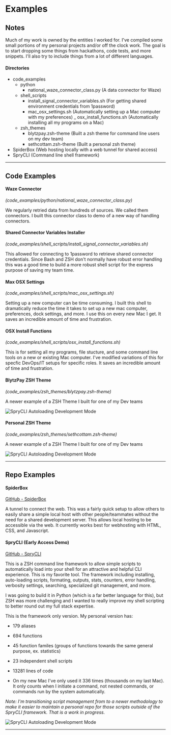 # Examples

## Notes

Much of my work is owned by the entities I worked for. I've compiled some small portions of my personal projects and/or off the clock work. The goal is to start dropping some things from hackathons, code tests, and more snippets. I'll also try to include things from a lot of different languages.


#### Directories
  - code_examples
    + python
      - national_waze_connector_class.py (A data connector for Waze)
    + shell_scripts
      - install_signal_connector_variables.sh (For getting shared environment credentials from 1password)
      - mac_osx_settings.sh (Automatically setting up a Mac computer with my preferences)
      _ osx_install_functions.sh (Automatically installing all my programs on a Mac)
    + zsh_themes
      - blytzpay.zsh-theme (Built a zsh theme for command line users on my dev team)
      - sethcottam.zsh-theme (Built a personal zsh theme)
  - SpiderBox (Web hosting locally with a web tunnel for shared access)
  - SpryCLI (Command line shell framework)



---

## Code Examples

#### Waze Connector
  _(code_examples/python/national_waze_connector_class.py)_

  We regularly retried data from hundreds of sources. We called them connectors. I built this connector class to demo of a new way of handling connectors.

#### Shared Connector Variables Installer
  _(code_examples/shell_scripts/install_signal_connector_variables.sh)_

  This allowed for connecting to 1password to retrieve shared connector credentials. Since Bash and ZSH don't normally have robust error handling this was a good time to build a more robust shell script for the express purpose of saving my team time.

#### Max OSX Settings
  _(code_examples/shell_scripts/mac_osx_settings.sh)_

  Setting up a new computer can be time consuming. I built this shell to dramatically reduce the time it takes to set up a new mac computer, preferences, dock settings, and more. I use this on every new Mac I get. It saves an incredible amount of time and frustration.
  
#### OSX Install Functions
  _(code_examples/shell_scripts/osx_install_functions.sh)_

  This is for setting all my programs, file stucture, and some command line tools on a new or existing Mac computer. I've modified variations of this for specfic DevOps/IT setups for specific roles. It saves an incredible amount of time and frustration.

#### BlytzPay ZSH Theme
  _(code_examples/zsh_themes/blytzpay.zsh-theme)_

  A newer example of a ZSH Theme I built for one of my Dev teams

  ![SpryCLI Autoloading Development Mode](https://github.com/sethcottam/code_examples/screenshots/blytzpay.zsh-theme.png)

#### Personal ZSH Theme
  _(code_examples/zsh_themes/sethcottam.zsh-theme)_

  A newer example of a ZSH Theme I built for one of my Dev teams

  ![SpryCLI Autoloading Development Mode](https://github.com/sethcottam/code_examples/screenshots/sethcottam.zsh-theme.png)

---

## Repo Examples

#### SpiderBox
  [GitHub - SpiderBox](https://github.com/SethCottam/SpiderBox)

  A tunnel to connect the web. This was a fairly quick setup to allow others to easily share a simple local host with other people/teammates without the need for a shared development server. This allows local hosting to be accessible via the web. It currently works best for webhosting with HTML, CSS, and Javascript.

#### SpryCLI (Early Access Demo)
  [GitHub - SpryCLI](https://github.com/SethCottam/SpryCLI_early_access)

  This is a ZSH command line framework to allow simple scripts to automatically load into your shell for an attractive and helpful CLI experience. This is my favorite tool. The framework including installing, auto-loading scripts, formating, outputs, stats, counters, error handling, verbosity settings, searching, specialized git management, and more.

  I was going to build it in Python (which is a far better language for this), but ZSH was more challenging and I wanted to really improve my shell scripting to better round out my full stack expertise.

  This is the framework only version. My personal version has:
  - 179 aliases
  - 694 functions
  - 45 function familes (groups of functions towards the same general purpose, ex. statistics)
  - 23 independent shell scripts
  - 13281 lines of code

  - On my new Mac I've only used it 336 times (thousands on my last Mac). It only counts when I initiate a command, not nested commands, or commands run by the system automatically.

  _Note: I'm transitioning script management from to a newer methodology to make it easier to maintain a personal repo for those scripts outside of the SpryCLI framework. That is a work in progress._

  ![SpryCLI Autoloading Development Mode](https://github.com/sethcottam/code_examples/screenshots/SpryCLI-autoloading-development-mode.png)


---